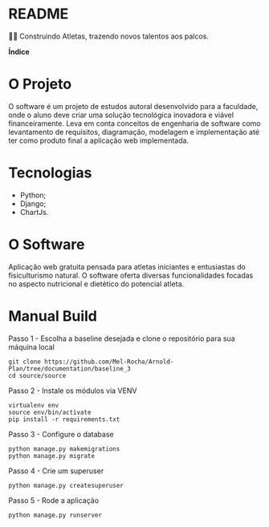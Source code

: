 # README

<aside>
💪🏽 Construindo Atletas, trazendo novos talentos aos palcos.

</aside>

**************Índice**************

# O Projeto

O software é um projeto de estudos autoral desenvolvido para a faculdade, onde o aluno deve criar uma solução tecnológica inovadora e viável financeiramente. Leva em conta conceitos de engenharia de software como levantamento de requisitos, diagramação, modelagem e implementação até ter como produto final a aplicação web implementada.

# Tecnologias

- Python;
- Django;
- ChartJs.

# O Software

Aplicação web gratuita pensada para atletas iniciantes e entusiastas do fisiculturismo natural. O software oferta diversas funcionalidades focadas no aspecto nutricional e dietético do potencial atleta.

# Manual Build

Passo 1 - Escolha a baseline desejada e clone o repositório para sua máquina local

```
git clone https://github.com/Mel-Rocha/Arnold-Plan/tree/documentation/baseline_3
cd source/source
```

Passo 2 - Instale os módulos via VENV

```
virtualenv env
source env/bin/activate
pip install -r requirements.txt
```

Passo 3 - Configure o database

```
python manage.py makemigrations
python manage.py migrate
```

Passo 4 - Crie um superuser

```
python manage.py createsuperuser
```

Passo 5 - Rode a aplicação

```python
python manage.py runserver
```